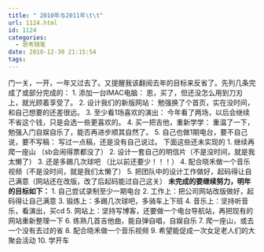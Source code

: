 ```yaml
---
title: " 2010年与2011年\t\t"
url: 1124.html
id: 1124
categories:
  - 思考随笔
date: 2010-12-30 21:15:54
tags:
---
```


门一关，一开，一年又过去了。又提醒我该翻阅去年的目标来反省了。先列几条完成了或部分完成的： 1\. 添加一台IMAC电脑： 恩，买了，但还没怎么用到刀刃上，就光顾着享受了。 2. 设计我们的新版网站： 勉强换了个首页，实在没时间，和自己想要的还差很远。 3. 至少看1场喜欢的演出： 今年看了两场，以后会继续不省这个钱，只是会选一些更喜欢的。 4. 买一把吉他，重新学学： 重温了一下，勉强入门自娱自乐了，能否再进步顺其自然了。 5. 自己也做1期电台，要不自己说，要不写稿： 写过一点稿，还是没有自己说过。 下面这些还未实现的 1. 继续再爬一座山 （sb会闹得票都没了） 2. 设计一套自己的明信片（不是没时间，就是我太懒了） 3. 还是多踢几次球吧 （比以前还要少！！！） 4. 配合晓禾做一个音乐视频（不是没时间，就是我们太懒了） 5. 把团队中的设计工作做好，起码得让自己满意（网站还在改版，改了后起码能过自己这关） **未完成的要继续努力，明年的目标如下：** 1\. 自己尝试录制至少一期电台 2. 工作上：把公司网站改版做好，起码得让自己满意 3. 锻炼上：多踢几次球吧，多骑车上下班 4. 音乐上：坚持听音乐，看演出，买cd 5. 网站上：坚持写博客，还要做一个电台导航站，再把现有的网站重新整理一下 6. 练熟几首吉他曲，能自弹自唱，自娱自乐 7. 爬一座山，或去一个没有去过的省 8. 配合晓禾做一个音乐视频 9. 希望能促成一次女足老人们的大聚会活动 10. 学开车